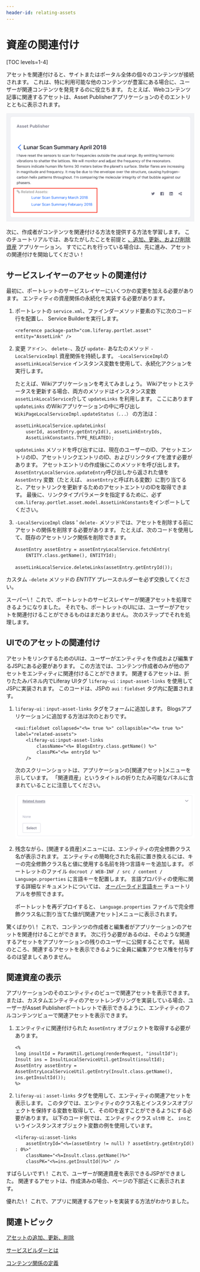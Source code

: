 ```yaml
---
header-id: relating-assets
---
```


# 資産の関連付け

[TOC levels=1-4]

アセットを関連付けると、サイトまたはポータル全体の個々のコンテンツが接続されます。 これは、特に利用可能な他のコンテンツが豊富にある場合に、ユーザーが関連コンテンツを発見するのに役立ちます。 たとえば、Webコンテンツ記事に関連するアセットは、Asset Publisherアプリケーションのそのエントリとともに表示されます。

![図1：あなたとユーザーは、このブログエントリなどのように、アセットをエンティティに関連付けると便利です。](../../images/asset-related-content-asset-publisher.png)

次に、作成者がコンテンツを関連付ける方法を提供する方法を学習します。 このチュートリアルでは、あなたがしたことを前提と [、追加、更新、および削除資産](/docs/7-1/tutorials/-/knowledge_base/t/adding-updating-and-deleting-assets) アプリケーション。 すでにこれを行っている場合は、先に進み、アセットの関連付けを開始してください！

## サービスレイヤーのアセットの関連付け

最初に、ポートレットのサービスレイヤーにいくつかの変更を加える必要があります。 エンティティの資産関係の永続化を実装する必要があります。

1.  ポートレットの `service.xml`、ファインダーメソッド要素の下に次のコード行を配置し、 [](/docs/7-1/tutorials/-/knowledge_base/t/running-service-builder) Service Builderを実行します。
   
        <reference package-path="com.liferay.portlet.asset" entity="AssetLink" />

2.  変更 `アドイン`、 `delete-`、及び `update-` あなたのメソッド `-LocalServiceImpl` 資産関係を持続します。 `-LocalServiceImpl`の `assetLinkLocalService` インスタンス変数を使用して、永続化アクションを実行します。

    たとえば、Wikiアプリケーションを考えてみましょう。 Wikiアセットとステータスを更新する場合、両方のメソッドはインスタンス変数 `assetLinkLocalService`介して `updateLinks` を利用します。 ここにあります `updateLinks` のWikiアプリケーションの中に呼び出し `WikiPageLocalServiceImpl.updateStatus（...）` の方法は：
   
        assetLinkLocalService.updateLinks(
            userId, assetEntry.getEntryId(), assetLinkEntryIds,
            AssetLinkConstants.TYPE_RELATED);

    `updateLinks` メソッドを呼び出すには、現在のユーザーのID、アセットエントリのID、アセットリンクエントリのID、およびリンクタイプを渡す必要があります。 アセットエントリの作成後にこのメソッドを呼び出します。 `AssetEntryLocalService.updateEntry`呼び出しから返された値を `AssetEntry` 変数（たとえば、 `assetEntry`と呼ばれる変数）に割り当てると、アセットリンクを更新するためのアセットエントリのIDを取得できます。 最後に、リンクタイプパラメータを指定するために、必ず `com.liferay.portlet.asset.model.AssetLinkConstants`をインポートしてください。

3.  `-LocalServiceImpl` class ' `delete-` メソッドでは、アセットを削除する前にアセットの関係を削除する必要があります。 たとえば、次のコードを使用して、既存のアセットリンク関係を削除できます。
   
        AssetEntry assetEntry = assetEntryLocalService.fetchEntry(
            ENTITY.class.getName(), ENTITYId);
       
        assetLinkLocalService.deleteLinks(assetEntry.getEntryId());

カスタム `-delete` メソッドの *ENTITY* プレースホルダーを必ず交換してください。

スーパー\！ これで、ポートレットのサービスレイヤーが関連アセットを処理できるようになりました。 それでも、ポートレットのUIには、ユーザーがアセットを関連付けることができるものはまだありません。 次のステップでそれを処理します。

## UIでのアセットの関連付け

アセットをリンクするためのUIは、ユーザーがエンティティを作成および編集するJSPにある必要があります。 この方法では、コンテンツ作成者のみが他のアセットをエンティティに関連付けることができます。 関連するアセットは、折りたたみパネル内でLiferay UIタグ `liferay-ui：input-asset-links` を使用してJSPに実装されます。 このコードは、JSPの `aui：fieldset` タグ内に配置されます。

1.  `liferay-ui：input-asset-links` タグをフォームに追加します。 Blogsアプリケーションに追加する方法は次のとおりです。
   
        <aui:fieldset collapsed="<%= true %>" collapsible="<%= true %>" label="related-assets">
            <liferay-ui:input-asset-links
                className="<%= BlogsEntry.class.getName() %>"
                classPK="<%= entryId %>"
            />

    次のスクリーンショットは、アプリケーションの[関連アセット]メニューを示しています。 「関連資産」というタイトルの折りたたみ可能なパネルに含まれていることに注意してください。

    ![図2：ポートレットのエンティティは、関連アセット*選択*メニューで利用可能になりました。](../../images/related-assets-select-menu.png)

2.  残念ながら、[関連する資産]メニューには、エンティティの完全修飾クラス名が表示されます。 エンティティの簡略化された名前に置き換えるには、キーの完全修飾クラス名と値に使用する名前を持つ言語キーを追加します。 ポートレットのファイル `docroot / WEB-INF / src / content / Language.properties` に言語キーを配置します。 言語プロパティの使用に関する詳細なドキュメントについては、 [オーバーライド言語キー](/docs/7-1/tutorials/-/knowledge_base/t/overriding-language-keys) チュートリアルを参照できます。

    ポートレットを再デプロイすると、 `Language.properties` ファイルで完全修飾クラス名に割り当てた値が[関連アセット]メニューに表示されます。

驚くばかり\！ これで、コンテンツの作成者と編集者がアプリケーションのアセットを関連付けることができます。 次に行う必要があるのは、そのような関連するアセットをアプリケーションの残りのユーザーに公開することです。 結局のところ、関連するアセットを表示できるように全員に編集アクセス権を付与するのは望ましくありません。

## 関連資産の表示

アプリケーションのそのエンティティのビューで関連アセットを表示できます。または、カスタムエンティティのアセットレンダリングを実装している場合、ユーザーがAsset Publisherポートレットで表示できるように、エンティティのフルコンテンツビューで関連アセットを表示できます。

1.  エンティティに関連付けられた `AssetEntry` オブジェクトを取得する必要があります。
   
        <%
        long insultId = ParamUtil.getLong(renderRequest, "insultId");
        Insult ins = InsultLocalServiceUtil.getInsult(insultId);
        AssetEntry assetEntry = AssetEntryLocalServiceUtil.getEntry(Insult.class.getName(), ins.getInsultId());
        %>

2.  `liferay-ui：asset-links` タグを使用して、エンティティの関連アセットを表示します。 このタグでは、エンティティのクラス名とインスタンスオブジェクトを保持する変数を取得して、そのIDを返すことができるようにする必要があります。 以下のコード例では、エンティティクラス `ult辱` と、 `ins`というインスタンスオブジェクト変数の例を使用しています。
   
        <liferay-ui:asset-links
            assetEntryId="<%=(assetEntry != null) ? assetEntry.getEntryId() : 0%>"
            className="<%=Insult.class.getName()%>"
            classPK="<%=ins.getInsultId()%>" />

すばらしいです\！ これで、ユーザーが関連資産を表示できるJSPができました。 関連するアセットは、作成済みの場合、ページの下部近くに表示されます。

優れた\！ これで、アプリに関連するアセットを実装する方法がわかりました。

## 関連トピック

[アセットの追加、更新、削除](/docs/7-1/tutorials/-/knowledge_base/t/adding-updating-and-deleting-assets)

[サービスビルダーとは](/docs/7-1/tutorials/-/knowledge_base/t/what-is-service-builder)

[コンテンツ関係の定義](/docs/7-1/user/-/knowledge_base/u/defining-content-relationships)
